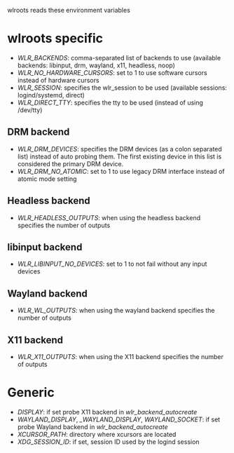 wlroots reads these environment variables

# wlroots specific

* *WLR_BACKENDS*: comma-separated list of backends to use (available backends:
  libinput, drm, wayland, x11, headless, noop)
* *WLR_NO_HARDWARE_CURSORS*: set to 1 to use software cursors instead of
  hardware cursors
* *WLR_SESSION*: specifies the wlr\_session to be used (available sessions:
  logind/systemd, direct)
* *WLR_DIRECT_TTY*: specifies the tty to be used (instead of using /dev/tty)

## DRM backend

* *WLR_DRM_DEVICES*: specifies the DRM devices (as a colon separated list)
  instead of auto probing them. The first existing device in this list is
  considered the primary DRM device.
* *WLR_DRM_NO_ATOMIC*: set to 1 to use legacy DRM interface instead of atomic
  mode setting

## Headless backend

* *WLR_HEADLESS_OUTPUTS*: when using the headless backend specifies the number
  of outputs

## libinput backend

* *WLR_LIBINPUT_NO_DEVICES*: set to 1 to not fail without any input devices

## Wayland backend

* *WLR_WL_OUTPUTS*: when using the wayland backend specifies the number of outputs

## X11 backend

* *WLR_X11_OUTPUTS*: when using the X11 backend specifies the number of outputs

# Generic

* *DISPLAY*: if set probe X11 backend in *wlr_backend_autocreate*
* *WAYLAND_DISPLAY*, *_WAYLAND_DISPLAY*, *WAYLAND_SOCKET*: if set probe Wayland
  backend in *wlr_backend_autocreate*
* *XCURSOR_PATH*: directory where xcursors are located
* *XDG_SESSION_ID*: if set, session ID used by the logind session
